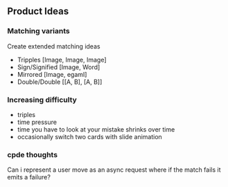## Product Ideas

### Matching variants

Create extended matching ideas

- Tripples [Image, Image, Image]
- Sign/Signified [Image, Word]
- Mirrored [Image, egamI]
- Double/Double [[A, B], [A, B]]

### Increasing difficulty

- triples
- time pressure
- time you have to look at your mistake shrinks over time
- occasionally switch two cards with slide animation

### cpde thoughts

Can i represent a user move as an async request where if the match fails it emits a failure?